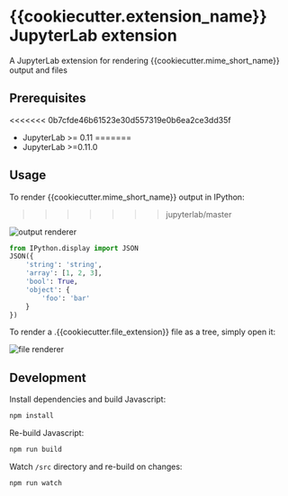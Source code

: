# {{cookiecutter.extension_name}} JupyterLab extension

A JupyterLab extension for rendering {{cookiecutter.mime_short_name}} output and files

## Prerequisites

<<<<<<< 0b7cfde46b61523e30d557319e0b6ea2ce3dd35f
* JupyterLab >= 0.11
=======
* JupyterLab >=0.11.0

## Usage

To render {{cookiecutter.mime_short_name}} output in IPython:
>>>>>>> jupyterlab/master

![output renderer](http://g.recordit.co/QAsC7YULcY.gif)

```python
from IPython.display import JSON
JSON({
    'string': 'string',
    'array': [1, 2, 3],
    'bool': True,
    'object': {
        'foo': 'bar'
    }
})
```

To render a .{{cookiecutter.file_extension}} file as a tree, simply open it:

![file renderer](http://g.recordit.co/cbf0xnQHKn.gif)

## Development

Install dependencies and build Javascript:

```bash
npm install
```

Re-build Javascript:

```bash
npm run build
```

Watch `/src` directory and re-build on changes:

```bash
npm run watch
```
